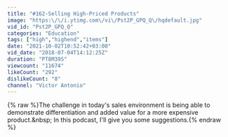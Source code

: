 ```yaml
---
title: "#162-Selling High-Priced Products"
image: "https:\/\/i.ytimg.com\/vi\/Pst2P_GPQ_Q\/hqdefault.jpg"
vid_id: "Pst2P_GPQ_Q"
categories: "Education"
tags: ["high","highend","items"]
date: "2021-10-02T10:52:42+03:00"
vid_date: "2018-07-04T14:12:25Z"
duration: "PT8M39S"
viewcount: "11674"
likeCount: "292"
dislikeCount: "8"
channel: "Victor Antonio"
---
```

{% raw %}The challenge in today's sales environment is being able to demonstrate differentiation and added value for a more expensive product.&amp;nbsp; In this podcast, I'll give you some suggestions.{% endraw %}

